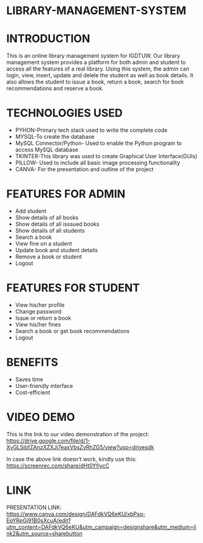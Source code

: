 # LIBRARY-MANAGEMENT-SYSTEM

# INTRODUCTION
This is an online library management system for IGDTUW. Our library management system provides a platform for both admin and student to access all the features of a real library. Using this system, the admin can login, view, insert, update and delele the student as well as book details. It also allows the student to issue a book, return a book, search for book recommendations and reserve a book. 

# TECHNOLOGIES USED
* PYHON-Primary tech stack used to write the complete code
* MYSQL-To create the database
* MySQL Connector/Python- Used to enable the Python program to access MySQL database
* TKINTER-This library was used to create Graphical User Interface(GUIs)
* PILLOW- Used to include all basic image processing functionality
* CANVA- For the presentation and outline of the project

# FEATURES FOR ADMIN
* Add student
* Show details of all books
* Show details of all isssued books
* Show details of all students
* Search a book
* View fine on a student
* Update book and student details
* Remove a book or student
* Logout

# FEATURES FOR STUDENT
* View his/her profile
* Change password
* Issue or return a book
* View his/her fines
* Search a book or get book recommendations
* Logout


# BENEFITS

* Saves time
* User-friendly interface
* Cost-efficient


# VIDEO DEMO

This is the link to our video demonstration of the project: https://drive.google.com/file/d/1-XvGL5ibfZAnzXZXJj7eaxVbsZvRhZG5/view?usp=drivesdk

In case the above link doesn't work, kindly use this: https://screenrec.com/share/dHt0YfiycC


# LINK

PRESENTATION LINK: https://www.canva.com/design/DAFdkVQ6eKU/xbPsq-EpYRpGj91B0sXcuA/edit?utm_content=DAFdkVQ6eKU&utm_campaign=designshare&utm_medium=link2&utm_source=sharebutton
